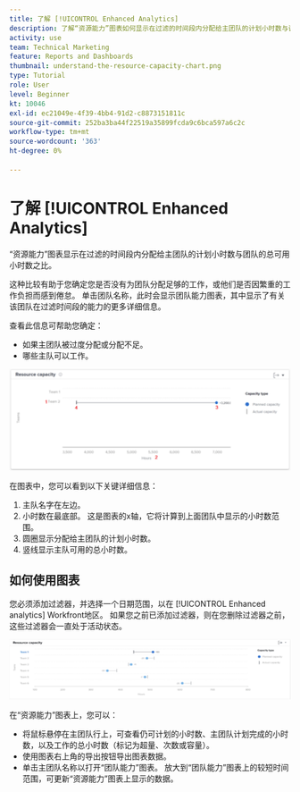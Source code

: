 ```yaml
---
title: 了解 [!UICONTROL Enhanced Analytics]
description: 了解“资源能力”图表如何显示在过滤的时间段内分配给主团队的计划小时数与该团队的总可用小时数之间的比值。
activity: use
team: Technical Marketing
feature: Reports and Dashboards
thumbnail: understand-the-resource-capacity-chart.png
type: Tutorial
role: User
level: Beginner
kt: 10046
exl-id: ec21049e-4f39-4bb4-91d2-c8873151811c
source-git-commit: 252ba3ba44f22519a35899fcda9c6bca597a6c2c
workflow-type: tm+mt
source-wordcount: '363'
ht-degree: 0%

---
```


# 了解 [!UICONTROL Enhanced Analytics]

“资源能力”图表显示在过滤的时间段内分配给主团队的计划小时数与团队的总可用小时数之比。

这种比较有助于您确定您是否没有为团队分配足够的工作，或他们是否因繁重的工作负担而感到倦怠。 单击团队名称，此时会显示团队能力图表，其中显示了有关该团队在过滤时间段的能力的更多详细信息。

查看此信息可帮助您确定：

* 如果主团队被过度分配或分配不足。
* 哪些主队可以工作。

![显示资源能力图的图像，其中包含下面项目符号中描述的区域的数字](assets/section-3-2.png)

在图表中，您可以看到以下关键详细信息：

1. 主队名字在左边。
1. 小时数在最底部。 这是图表的x轴，它将计算到上面团队中显示的小时数范围。
1. 圆圈显示分配给主团队的计划小时数。
1. 竖线显示主队可用的总小时数。

## 如何使用图表

您必须添加过滤器，并选择一个日期范围，以在 [!UICONTROL Enhanced analytics] Workfront地区。 如果您之前已添加过滤器，则在您删除过滤器之前，这些过滤器会一直处于活动状态。

![显示资源容量图的图像](assets/section-3-3.png)

在“资源能力”图表上，您可以：

* 将鼠标悬停在主团队行上，可查看仍可计划的小时数、主团队计划完成的小时数，以及工作的总小时数（标记为超量、次数或容量）。
* 使用图表右上角的导出按钮导出图表数据。
* 单击主团队名称以打开“团队能力”图表。 放大到“团队能力”图表上的较短时间范围，可更新“资源能力”图表上显示的数据。
